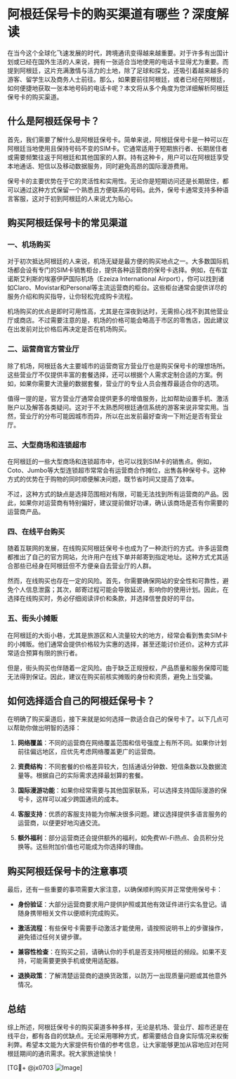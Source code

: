 # 阿根廷保号卡的购买渠道有哪些？深度解读

在当今这个全球化飞速发展的时代，跨境通讯变得越来越重要。对于许多有出国计划或已经在国外生活的人来说，拥有一张适合当地使用的电话卡显得尤为重要。而提到阿根廷，这片充满激情与活力的土地，除了足球和探戈，还吸引着越来越多的游客、留学生以及商务人士前往。那么，如果要前往阿根廷，或者已经在阿根廷，如何便捷地获取一张本地号码的电话卡呢？本文将从多个角度为您详细解析阿根廷保号卡的购买渠道。

## 什么是阿根廷保号卡？

首先，我们需要了解什么是阿根廷保号卡。简单来说，阿根廷保号卡是一种可以在阿根廷当地使用且保持号码不变的SIM卡。它通常适用于短期旅行者、长期居住者或需要频繁往返于阿根廷和其他国家的人群。持有这种卡，用户可以在阿根廷享受本地通话、短信以及移动数据服务，同时避免高昂的国际漫游费用。

保号卡的主要优势在于它的灵活性和实用性。无论你是短期访问还是长期居住，都可以通过这种方式保留一个熟悉且方便联系的号码。此外，保号卡通常支持多种语言客服，这对于初到阿根廷的人来说尤为贴心。

## 购买阿根廷保号卡的常见渠道

### 一、机场购买

对于初次抵达阿根廷的人来说，机场无疑是最方便的购买地点之一。大多数国际机场都会设有专门的SIM卡销售柜台，提供各种运营商的保号卡选择。例如，在布宜诺斯艾利斯的埃塞伊萨国际机场（Ezeiza International Airport），你可以找到诸如Claro、Movistar和Personal等主流运营商的柜台。这些柜台通常会提供详尽的服务介绍和购买指导，让你轻松完成购卡流程。

机场购买的优点是即时可用性高，尤其是在深夜到达时，无需担心找不到其他营业厅或商店。不过需要注意的是，机场的价格可能会略高于市区的零售店，因此建议在出发前对比价格后再决定是否在机场购买。

### 二、运营商官方营业厅

除了机场，阿根廷各大主要城市的运营商官方营业厅也是购买保号卡的理想场所。这些营业厅不仅提供丰富的套餐选择，还可以根据个人需求定制合适的方案。例如，如果你需要大流量的数据套餐，营业厅的专业人员会推荐最适合你的选项。

值得一提的是，官方营业厅通常会提供更多的增值服务，比如帮助设置手机、激活账户以及解答各类疑问。这对于不太熟悉阿根廷通信系统的游客来说非常实用。当然，营业厅的分布可能因城市而异，所以在出发前最好查询一下附近是否有营业厅。

### 三、大型商场和连锁超市

在阿根廷的一些大型商场和连锁超市中，也可以找到SIM卡的销售点。例如，Coto、Jumbo等大型连锁超市常常会有运营商合作摊位，出售各种保号卡。这种方式的优势在于购物的同时顺便解决问题，既节省时间又提高了效率。

不过，这种方式的缺点是选择范围相对有限，可能无法找到所有运营商的产品。因此，如果你对运营商有特别偏好，建议提前做好功课，确认该商场是否有你需要的运营商产品。

### 四、在线平台购买

随着互联网的发展，在线购买阿根廷保号卡也成为了一种流行的方式。许多运营商都推出了自己的官方网站，允许用户在线下单并邮寄到指定地址。这种方式尤其适合那些已经身在阿根廷但不方便亲自去营业厅的人群。

然而，在线购买也存在一定的风险。首先，你需要确保网站的安全性和可靠性，避免个人信息泄露；其次，邮寄过程可能会导致延迟，影响你的使用计划。因此，在选择在线购买时，务必仔细阅读评价和条款，并选择信誉良好的平台。

### 五、街头小摊贩

在阿根廷的大街小巷，尤其是旅游区和人流量较大的地方，经常会看到售卖SIM卡的小摊贩。他们通常会提供价格较为实惠的选择，甚至还能讨价还价。这种方式非常适合预算有限的旅行者。

但是，街头购买也伴随着一定风险。由于缺乏正规授权，产品质量和服务保障可能无法得到保证。因此，建议在购买前核实摊贩的身份和资质，避免上当受骗。

## 如何选择适合自己的阿根廷保号卡？

在明确了购买渠道后，接下来就是如何选择一款适合自己的保号卡了。以下几点可以帮助你做出明智的选择：

1. **网络覆盖**：不同的运营商在网络覆盖范围和信号强度上有所不同。如果你计划前往偏远地区，应优先考虑网络覆盖更广的运营商。

2. **资费结构**：不同套餐的价格差异较大，包括通话分钟数、短信条数以及数据流量等。根据自己的实际需求选择最划算的套餐。

3. **国际漫游功能**：如果你经常需要与其他国家联系，可以选择支持国际漫游的保号卡，这样可以减少跨国通讯的成本。

4. **客服支持**：优质的客服支持能为你解决很多问题。建议选择提供多语言服务的运营商，以便更好地沟通交流。

5. **额外福利**：部分运营商还会提供额外的福利，如免费Wi-Fi热点、会员积分兑换等。这些附加价值也可能成为你选择的理由。

## 购买阿根廷保号卡的注意事项

最后，还有一些重要的事项需要大家注意，以确保顺利购买并正常使用保号卡：

- **身份验证**：大部分运营商要求用户提供护照或其他有效证件进行实名登记。请随身携带相关文件以便顺利完成购买。
  
- **激活流程**：有些保号卡需要手动激活才能使用，请按照说明书上的步骤操作，避免错过任何关键步骤。

- **兼容性检查**：在购买之前，请确认你的手机是否支持阿根廷的频段。如果不支持，可能需要更换手机或使用适配器。

- **退换政策**：了解清楚运营商的退换货政策，以防万一出现质量问题或其他意外情况。

## 总结

综上所述，阿根廷保号卡的购买渠道多种多样，无论是机场、营业厅、超市还是在线平台，都有各自的优缺点。无论采用哪种方式，都需要结合自身实际情况来权衡利弊。希望本文能为大家提供有价值的参考信息，让大家能够更加从容地应对在阿根廷期间的通讯需求。祝大家旅途愉快！

[TG💪+ @jx0703 ![Image](https://github.com/user-attachments/assets/dbca1d08-cadb-493c-b0ec-ad6f7a83f270)]